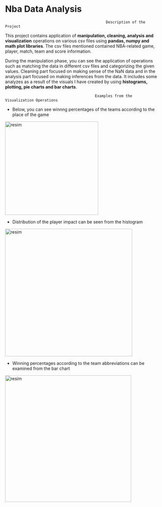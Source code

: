 # Nba Data Analysis

                                                  Description of the Project
                                                                                        
This project contains application of **manipulation, cleaning, analysis and visualization** operations on various csv files using **pandas, numpy and math plot libraries**. The csv files mentioned contained NBA-related game, player, match, team and score information.

During the manipulation phase, you can see the application of operations such as matching the data in different csv files and categorizing the given values. Cleaning part focused on making sense of the NaN data and in the analysis part focused on making inferences from the data. It includes some analyzes as a result of the visuals I have created by using **histograms, plotting, pie charts and bar charts**.

                                             Examples from the Visualization Operations

* Below, you can see winnng percentages of the teams according to the place of the game
<img width="304" alt="resim" src="https://user-images.githubusercontent.com/107046026/182597059-aae1b7ac-a2fe-4062-8a58-9fd7814cd148.png">

* Distribution of the player impact can be seen from the histogram 
<img width="415" alt="resim" src="https://user-images.githubusercontent.com/107046026/182598112-e8d7b983-2949-4535-9aad-f1e678099e72.png">

* Winning percentages according to the team abbreviations can be examined from the bar chart 
<img width="412" alt="resim" src="https://user-images.githubusercontent.com/107046026/182598228-7d5ef75f-6f7a-40aa-8f00-86284b0b0bea.png">

